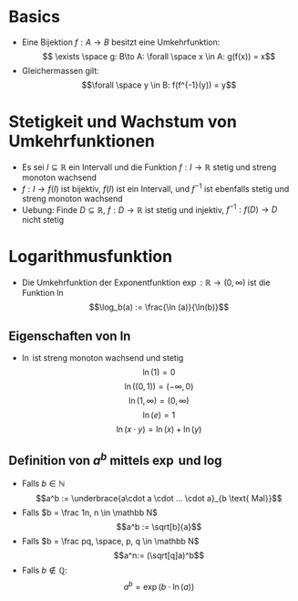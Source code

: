 # Basics
- Eine Bijektion $f: A \to B$ besitzt eine Umkehrfunktion:
$$ \exists \space g: B\to A: \forall \space x \in A: g(f(x)) = x$$
- Gleichermassen gilt:
$$\forall \space y \in B: f(f^{-1}(y)) = y$$
# Stetigkeit und Wachstum von Umkehrfunktionen
- Es sei $I\subseteq \mathbb R$ ein Intervall und die Funktion $f: I \to \mathbb R$ stetig und streng monoton wachsend
- $f:I \to f(I)$ ist bijektiv, $f(I)$ ist ein Intervall, und $f^{-1}$ ist ebenfalls stetig und streng monoton wachsend
- Uebung: Finde $D \subseteq \mathbb R$, $f: D \to \mathbb R$ ist stetig und injektiv, $f^{-1}: f(D) \to D$ nicht stetig
# Logarithmusfunktion
- Die Umkehrfunktion der Exponentfunktion $\exp: \mathbb R \to (0 ,\infty)$  ist die Funktion $\ln$ 
$$\log_b(a) := \frac{\ln (a)}{\ln(b)}$$
## Eigenschaften von $\ln$ 
- $\ln$ ist streng monoton wachsend und stetig
$$\ln(1) = 0$$
$$\ln((0, 1)) = (-\infty, 0)$$
$$\ln(1, \infty) = (0, \infty)$$
$$\ln(e) = 1$$
$$\ln(x \cdot y) = \ln(x) + \ln(y)$$
## Definition von $a^b$ mittels $\exp$ und $\log$
- Falls $b \in \mathbb N$
$$a^b := \underbrace{a\cdot a \cdot ... \cdot a}_{b \text{ Mal}}$$
- Falls $b = \frac 1n, n \in \mathbb N$
$$a^b := \sqrt[b]{a}$$
- Falls $b = \frac pq, \space, p, q \in \mathbb N$
$$a^n:= (\sqrt[q]a)^b$$
- Falls $b \not \in \mathbb Q$:
$$a^b = \exp(b \cdot \ln(a))$$